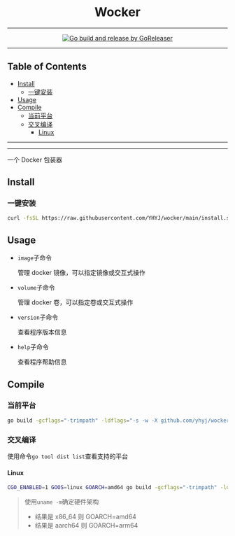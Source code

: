 <h1 align="center">Wocker</h1>

<!-- File: README.md -->
<!-- Author: YJ -->
<!-- Email: yj1516268@outlook.com -->
<!-- Created Time: 2024-06-30 16:24:15 -->

---

<p align="center">
  <a href="https://github.com/YHYJ/wocker/actions/workflows/release.yml"><img src="https://github.com/YHYJ/wocker/actions/workflows/release.yml/badge.svg" alt="Go build and release by GoReleaser"></a>
</p>

---

## Table of Contents

<!-- vim-markdown-toc GFM -->

* [Install](#install)
  * [一键安装](#一键安装)
* [Usage](#usage)
* [Compile](#compile)
  * [当前平台](#当前平台)
  * [交叉编译](#交叉编译)
    * [Linux](#linux)

<!-- vim-markdown-toc -->

---

<!---------------------------------------->
<!--                     _              -->
<!-- __      _____   ___| | _____ _ __  -->
<!-- \ \ /\ / / _ \ / __| |/ / _ \ '__| -->
<!--  \ V  V / (_) | (__|   <  __/ |    -->
<!--   \_/\_/ \___/ \___|_|\_\___|_|    -->
<!---------------------------------------->

---

一个 Docker 包装器

## Install

### 一键安装

```bash
curl -fsSL https://raw.githubusercontent.com/YHYJ/wocker/main/install.sh | sudo bash -s
```

## Usage

- `image`子命令

  管理 docker 镜像，可以指定镜像或交互式操作

- `volume`子命令

  管理 docker 卷，可以指定卷或交互式操作

- `version`子命令

  查看程序版本信息

- `help`子命令

  查看程序帮助信息

## Compile

### 当前平台

```bash
go build -gcflags="-trimpath" -ldflags="-s -w -X github.com/yhyj/wocker/general.GitCommitHash=`git rev-parse HEAD` -X github.com/yhyj/wocker/general.BuildTime=`date +%s` -X github.com/yhyj/wocker/general.BuildBy=$USER" -o build/wocker main.go
```

### 交叉编译

使用命令`go tool dist list`查看支持的平台

#### Linux

```bash
CGO_ENABLED=1 GOOS=linux GOARCH=amd64 go build -gcflags="-trimpath" -ldflags="-s -w -X github.com/yhyj/wocker/general.GitCommitHash=`git rev-parse HEAD` -X github.com/yhyj/wocker/general.BuildTime=`date +%s` -X github.com/yhyj/wocker/general.BuildBy=$USER" -o build/wocker main.go
```

> 使用`uname -m`确定硬件架构
>
> - 结果是 x86_64 则 GOARCH=amd64
> - 结果是 aarch64 则 GOARCH=arm64
